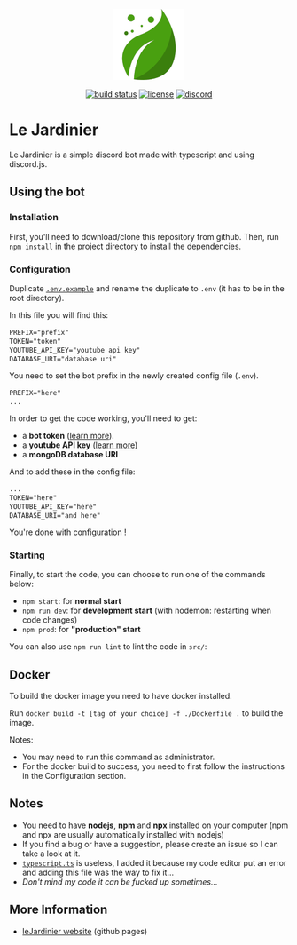 <p align="center">
  <a href="#">
    <img src="https://github.com/valflrt/lejardinier/blob/pages/assets/pp-128.png?raw=true" width="128px" height="auto">
  </a>

  <p align="center">
    <a href="https://github.com/valflrt/lejardinier/actions/workflows/push.yml"><img alt="build status" src="https://img.shields.io/github/workflow/status/valflrt/lejardinier/build" /></a>
    <a href="https://github.com/valflrt/lejardinier/blob/main/LICENSE"><img alt="license" src="https://img.shields.io/github/license/valflrt/lejardinier" /></a>
    <a href="https://discord.gg/8PA9M2rqgd" target="_blank"><img alt="discord" src="https://img.shields.io/discord/774689668309450833?color=rgb%2888%2C%20101%2C%20242%29&label=discord&logo=discord&logoColor=%23fff" /></a>
  </p>
</p>

</center>

# Le Jardinier

Le Jardinier is a simple discord bot made with typescript and using discord.js.

## Using the bot

### Installation

First, you'll need to download/clone this repository from github.
Then, run `npm install` in the project directory to install the dependencies.

### Configuration

Duplicate [`.env.example`](./.env.example) and rename the duplicate to `.env` (it has to be in the root directory).

In this file you will find this:

```
PREFIX="prefix"
TOKEN="token"
YOUTUBE_API_KEY="youtube api key"
DATABASE_URI="database uri"
```

You need to set the bot prefix in the newly created config file (`.env`).

```
PREFIX="here"
...
```

In order to get the code working, you'll need to get:

- a **bot token** ([learn more](https://discordjs.guide/preparations/setting-up-a-bot-application.html)).
- a **youtube API key** ([learn more](https://www.embedplus.com/how-to-create-a-youtube-api-key.aspx))
- a **mongoDB database URI**

And to add these in the config file:

```
...
TOKEN="here"
YOUTUBE_API_KEY="here"
DATABASE_URI="and here"
```

You're done with configuration !

### Starting

Finally, to start the code, you can choose to run one of the commands below:

- `npm start`: for **normal start**
- `npm run dev`: for **development start** (with nodemon: restarting when code changes)
- `npm prod`: for **"production" start**

You can also use `npm run lint` to lint the code in `src/`:

## Docker

To build the docker image you need to have docker installed.

Run `docker build -t [tag of your choice] -f ./Dockerfile .` to build the image.

Notes:

- You may need to run this command as administrator.
- For the docker build to success, you need to first follow the instructions in the Configuration section.

## Notes

- You need to have **nodejs**, **npm** and **npx** installed on your computer (npm and npx are usually automatically installed with nodejs)
- If you find a bug or have a suggestion, please create an issue so I can take a look at it.
- [`typescript.ts`](./typescript.ts) is useless, I added it because my code editor put an error and adding this file was the way to fix it...
- _Don't mind my code it can be fucked up sometimes..._

## More Information

- [leJardinier website](https://valflrt.github.io/lejardinier/) (github pages)
